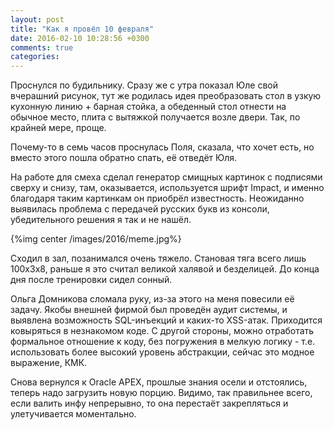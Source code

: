 ```yaml
---
layout: post
title: "Как я провёл 10 февраля"
date: 2016-02-10 10:28:56 +0300
comments: true
categories: 
---
```

Проснулся по будильнику. Сразу же с утра показал Юле свой вчерашний рисунок, тут же родилась идея преобразовать стол в узкую кухонную линию + барная стойка, а обеденный стол отнести на обычное место, плита с вытяжкой получается возле двери. Так, по крайней мере, проще.

Почему-то в семь часов проснулась Поля, сказала, что хочет есть, но вместо этого пошла обратно спать, её отведёт Юля. 

На работе для смеха сделал генератор смищных картинок с подписями сверху и снизу, там, оказывается, используется шрифт Impact, и именно благодаря таким картинкам он приобрёл известность. Неожиданно выявилась проблема с передачей русских букв из консоли, убедительного решения я так и не нашёл.

{%img center /images/2016/meme.jpg%} 

Сходил в зал, позанимался очень тяжело. Становая тяга всего лишь 100х3х8, раньше я это считал великой халявой и безделицей. До конца дня после тренировки сидел сонный. 

Ольга Домникова сломала руку, из-за этого на меня повесили её задачу. Якобы внешней фирмой был проведён аудит системы, и выявлена возможность SQL-инъекций и каких-то XSS-атак. Приходится ковыряться в незнакомом коде. С другой стороны, можно отработать формальное отношение к коду, без погружения в мелкую логику - т.е. использовать более высокий уровень абстракции, сейчас это модное выражение, КМК.

Снова вернулся к Oracle APEX, прошлые знания осели и отстоялись, теперь надо загрузить новую порцию. Видимо, так правильнее всего, если валить инфу непрерывно, то она перестаёт закрепляться и улетучивается моментально.